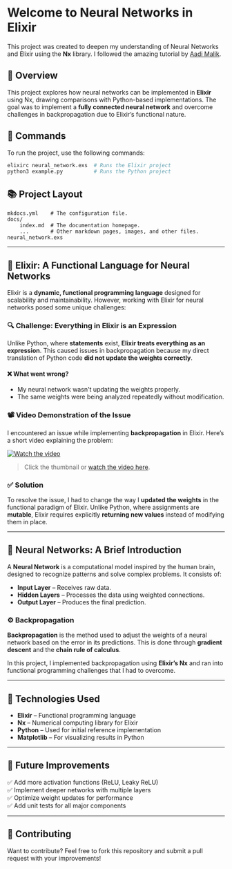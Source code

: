 # Welcome to Neural Networks in Elixir  

This project was created to deepen my understanding of Neural Networks and Elixir using the **Nx** library. I followed the amazing tutorial by [Aadi Malik](https://medium.com/@waadlingaadil/learn-to-build-a-neural-network-from-scratch-yes-really-cac4ca457efc).  

## 🚀 Overview  

This project explores how neural networks can be implemented in **Elixir** using Nx, drawing comparisons with Python-based implementations. The goal was to implement a **fully connected neural network** and overcome challenges in backpropagation due to Elixir’s functional nature.  

## 📌 Commands  

To run the project, use the following commands:  

```sh
elixirc neural_network.exs  # Runs the Elixir project
python3 example.py          # Runs the Python project
```

## 📚 Project Layout  

```plaintext
mkdocs.yml    # The configuration file.
docs/
    index.md  # The documentation homepage.
    ...       # Other markdown pages, images, and other files.
neural_network.exs
```

---

## 🏰️ Elixir: A Functional Language for Neural Networks  

Elixir is a **dynamic, functional programming language** designed for scalability and maintainability. However, working with Elixir for neural networks posed some unique challenges:  

### 🔍 Challenge: Everything in Elixir is an Expression  
Unlike Python, where **statements** exist, **Elixir treats everything as an expression**. This caused issues in backpropagation because my direct translation of Python code **did not update the weights correctly**.  

#### ❌ What went wrong?  
- My neural network wasn't updating the weights properly.
- The same weights were being analyzed repeatedly without modification.

### 📽️ Video Demonstration of the Issue  
I encountered an issue while implementing **backpropagation** in Elixir. Here’s a short video explaining the problem:  

[![Watch the video](https://img.youtube.com/vi/yX2eMNW09gE/0.jpg)](https://youtu.be/yX2eMNW09gE)  

> Click the thumbnail or [watch the video here](https://youtu.be/yX2eMNW09gE).  

### ✅ Solution  
To resolve the issue, I had to change the way I **updated the weights** in the functional paradigm of Elixir. Unlike Python, where assignments are **mutable**, Elixir requires explicitly **returning new values** instead of modifying them in place.

---

## 🧠 Neural Networks: A Brief Introduction  

A **Neural Network** is a computational model inspired by the human brain, designed to recognize patterns and solve complex problems. It consists of:  

- **Input Layer** – Receives raw data.
- **Hidden Layers** – Processes the data using weighted connections.
- **Output Layer** – Produces the final prediction.  

### ⚙️ Backpropagation  
**Backpropagation** is the method used to adjust the weights of a neural network based on the error in its predictions. This is done through **gradient descent** and the **chain rule of calculus**.  

In this project, I implemented backpropagation using **Elixir’s Nx** and ran into functional programming challenges that I had to overcome.

---

## 🔧 Technologies Used  

- **Elixir** – Functional programming language
- **Nx** – Numerical computing library for Elixir
- **Python** – Used for initial reference implementation
- **Matplotlib** – For visualizing results in Python  

---

## 📝 Future Improvements  

✅ Add more activation functions (ReLU, Leaky ReLU)  
✅ Implement deeper networks with multiple layers  
✅ Optimize weight updates for performance  
✅ Add unit tests for all major components  

---

## 📩 Contributing  

Want to contribute? Feel free to fork this repository and submit a pull request with your improvements!  

